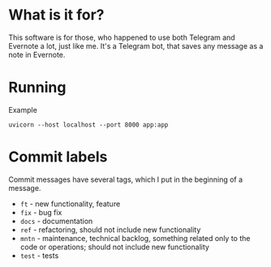 # What is it for?
This software is for those, who happened to use both Telegram and Evernote a lot, just like me.
It's a Telegram bot, that saves any message as a note in Evernote.

# Running
Example
```
uvicorn --host localhost --port 8000 app:app
```

# Commit labels
Commit messages have several tags, which I put in the beginning of a message.
- `ft` - new functionality, feature
- `fix` - bug fix
- `docs` - documentation
- `ref` - refactoring, should not include new functionality
- `mntn` - maintenance, technical backlog, something related only to the code or operations; should not include new functionality
- `test` - tests
